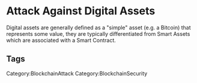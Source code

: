 # Attack Against Digital Assets

Digital assets are generally defined as a "simple" asset (e.g. a Bitcoin) that represents some value, they are typically differentiated from Smart Assets which are associated with a Smart Contract.

## Tags

Category:BlockchainAttack
Category:BlockchainSecurity
